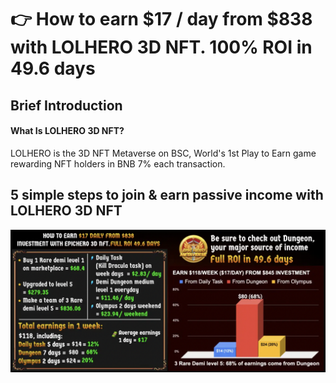 # 👉 How to earn $17 / day from $838 with LOLHERO 3D NFT. 100% ROI in 49.6 days

## Brief Introduction

#### What Is LOLHERO 3D NFT?

LOLHERO is the 3D NFT Metaverse on BSC, World's 1st Play to Earn game rewarding NFT holders in BNB 7% each transaction.

## 5 simple steps to join & earn passive income with LOLHERO 3D NFT



![](../.gitbook/assets/image2.png)
